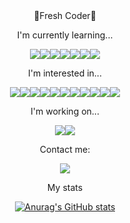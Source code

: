 <div align=center>
👋Fresh Coder👋

I'm currently learning...

<a href="https://python.org" target="_blank"><img src="https://img.shields.io/badge/Python-3776AB?style=flat-square&logo=Python&logoColor=white"/></a><a href="https://git-scm.com/" target="_blank"><img src="https://img.shields.io/badge/Git-F05032?style=flat-square&logo=Git&logoColor=white"/></a><a href="https://www.pythonanywhere.com/" target="_blank"><img src="https://img.shields.io/badge/Pythonanywhere-3776AB?style=flat-square&logo=Python&logoColor=white"/></a><a href="#" target="_blank"><img src="https://img.shields.io/badge/Algorithm-3776AB?style=flat-square&logo=Python&logoColor=white"/></a><a href="https://developer.mozilla.org/en-US/docs/Glossary/HTML5" target="_blank"><img src="https://img.shields.io/badge/HTML5-E34F26?style=flat-square&logo=HTML5&logoColor=white"/></a><a href="https://developer.mozilla.org/ko/docs/Web/CSS" target="_blank"><img src="https://img.shields.io/badge/CSS-1572B6?style=flat-square&logo=CSS3&logoColor=white"/></a><a href="https://getbootstrap.com/" target="_blank"><img src="https://img.shields.io/badge/Bootstrap-7952B3?style=flat-square&logo=Bootstrap&logoColor=white"/></a>

I'm interested in...

<a href="https://www.java.com/ko/" target="_blank"><img src="https://img.shields.io/badge/Java-007396?style=flat-square&logo=Java&logoColor=white"/></a><a href="https://ko.javascript.info/" target="_blank"><img src="https://img.shields.io/badge/JavaScript-F7DF1E?style=flat-square&logo=JavaScript&logoColor=white"/></a><a href="https://www.ruby-lang.org/ko/" target="_blank"><img src="https://img.shields.io/badge/Ruby-CC342D?style=flat-square&logo=Ruby&logoColor=white"/></a><a href="https://www.apple.com/kr/ios/ios-15-preview/" target="_blank"><img src="https://img.shields.io/badge/iOS-000000?style=flat-square&logo=iOS&logoColor=white"/></a><a href="https://www.apple.com/kr/swift/" target="_blank"><img src="https://img.shields.io/badge/Swift-FA7343?style=flat-square&logo=Swift&logoColor=white"/></a><a href="https://flask.palletsprojects.com/en/2.0.x/" target="_blank"><img src="https://img.shields.io/badge/Flask-000000?style=flat-square&logo=Flask&logoColor=white"/></a><a href="https://www.djangoproject.com/" target="_blank"><img src="https://img.shields.io/badge/Django-092E20?style=flat-square&logo=Django&logoColor=white"/></a><a href="https://www.naver.com" target="_blank"><img src="https://img.shields.io/badge/Naver-03C75A?style=flat-square&logo=Naver&logoColor=white"/></a><a href="https://www.kakaocorp.com/page/" target="_blank"><img src="https://img.shields.io/badge/Kakao-FFCD00?style=flat-square&logo=Kakao&logoColor=white"/></a><a href="https://line.me/ko/" target="_blank"><img src="https://img.shields.io/badge/Line-00C300?style=flat-square&logo=LINE&logoColor=white"/></a><a href="https://velog.io/" target="_blank"><img src="https://img.shields.io/badge/Velog-20c997?style=flat-square&logo=Vimeo&logoColor=white"/></a>

I'm working on...

<a href="https://github.com/" target="_blank"><img src="https://img.shields.io/badge/GitHub-181717?style=flat-square&logo=GitHub&logoColor=white"/></a><a href="https://about.gitlab.com/" target="_blank"><img src="https://img.shields.io/badge/Gitlab-FCA121?style=flat-square&logo=Gitlab&logoColor=white"/></a>

Contact me:

<a href="mailto:qowppp@gmail.com" target="_blank"><img src="https://img.shields.io/badge/Gmail-EA4335?style=flat-square&logo=Gmail&logoColor=white"/></a>

My stats

[![Anurag's GitHub stats](https://github-readme-stats.vercel.app/api?username=S-G-Lee)](https://github.com/anuraghazra/github-readme-stats)

</div>





<!--
**S-G-Lee/S-G-Lee** is a ✨ _special_ ✨ repository because its `README.md` (this file) appears on your GitHub profile.

Here are some ideas to get you started:

- 🔭 I’m currently working on ...
- 🌱 I’m currently learning ...
- 👯 I’m looking to collaborate on ...
- 🤔 I’m looking for help with ...
- 💬 Ask me about ...
- 📫 How to reach me: ...
- 😄 Pronouns: ...
- ⚡ Fun fact: ...
-->
